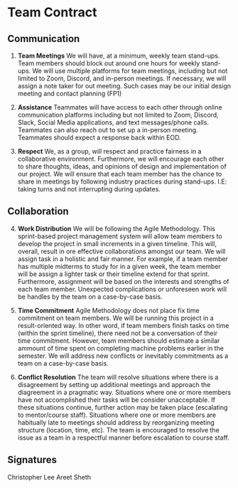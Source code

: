 # Team Contract

## Communication

1. **Team Meetings**
We will have, at a minimum, weekly team stand-ups. Team members should block out around one hours for weekly stand-ups. We will use multiple platforms for team meetings, including but not limited to Zoom, Discord, and in-person meetings. If necessary, we will assign a note taker for out meeting. Such cases may be our initial design meeting and contact planning (FP1)

2. **Assistance**
Teammates will have access to each other through online communication platforms including but not limited to Zoom, Discord, Slack, Social Media applications, and text messages/phone calls. Teammates can also reach out to set up a in-person meeting. Teammates should expect a response back within EOD. 

3. **Respect**
We, as a group, will respect and practice fairness in a collaborative environment. Furthermore, we will encourage each other to share thoughts, ideas, and opinions of design and implementation of our project. We will ensure that each team member has the chance to share in meetings by following industry practices during stand-ups. I.E: taking turns and not interrupting during updates.

## Collaboration

4. **Work Distribution**
We will be following the Agile Methodology. This sprint-based project management system will allow team members to develop the project in small increments in a given timeline. This will, overall, result in ore effective collaborations amongst our team. We will assign task in a holistic and fair manner. For example, if a team member has multiple midterms to study for in a given week, the team member will be assign a lighter task or their timeline extend for that sprint. Furthermore, assignment will be based on the interests and strengths of each team member. Unexpected complications or unforeseen work will be handles by the team on a case-by-case basis.

5. **Time Commitment**
Agile Methodology does not place fix time commitment on team members. We will be running this project in a result-oriented way. In other word, if team members finish tasks on time (within the sprint timeline), there need not be a conversation of their time commitment. However, team members should estimate a similar ammount of time spent on completing machine problems earlier in the semester. We will address new conflicts or inevitably commitments as a team on a case-by-case basis.

6. **Conflict Resolution**
The team will resolve situations where there is a disagreement by setting up additional meetings and approach the diagreement in a pragmatic way. Situations where one or more members have not accomplished their tasks will be consider unacceptable. If these situations continue, further action may be taken place (escalating to mentor/course staff). Situations where one or more members are habitually late to meetings should address by reorganizing meeting structure (location, time, etc). The team is encouraged to resolve the issue as a team in a respectful manner before escalation to course staff.

## Signatures
Christopher Lee
Areet Sheth